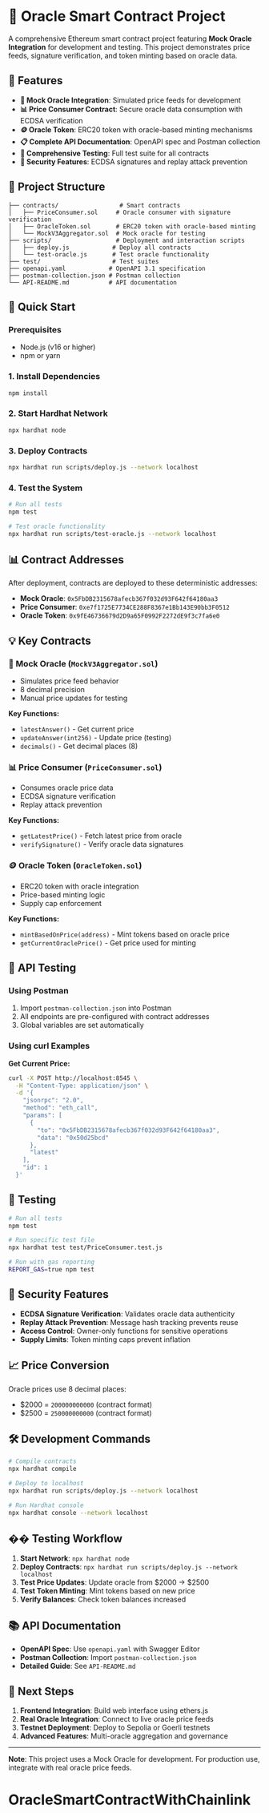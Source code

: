 # 🔮 Oracle Smart Contract Project

A comprehensive Ethereum smart contract project featuring **Mock Oracle Integration** for development and testing. This project demonstrates price feeds, signature verification, and token minting based on oracle data.

## 🌟 Features

- **🔗 Mock Oracle Integration**: Simulated price feeds for development
- **📊 Price Consumer Contract**: Secure oracle data consumption with ECDSA verification
- **🪙 Oracle Token**: ERC20 token with oracle-based minting mechanisms
- **📋 Complete API Documentation**: OpenAPI spec and Postman collection
- **🧪 Comprehensive Testing**: Full test suite for all contracts
- **🔐 Security Features**: ECDSA signatures and replay attack prevention

## 📁 Project Structure

```
├── contracts/                 # Smart contracts
│   ├── PriceConsumer.sol     # Oracle consumer with signature verification
│   ├── OracleToken.sol       # ERC20 token with oracle-based minting
│   └── MockV3Aggregator.sol  # Mock oracle for testing
├── scripts/                  # Deployment and interaction scripts
│   ├── deploy.js            # Deploy all contracts
│   └── test-oracle.js       # Test oracle functionality
├── test/                    # Test suites
├── openapi.yaml            # OpenAPI 3.1 specification
├── postman-collection.json # Postman collection
└── API-README.md           # API documentation
```

## 🚀 Quick Start

### Prerequisites
- Node.js (v16 or higher)
- npm or yarn

### 1. Install Dependencies
```bash
npm install
```

### 2. Start Hardhat Network
```bash
npx hardhat node
```

### 3. Deploy Contracts
```bash
npx hardhat run scripts/deploy.js --network localhost
```

### 4. Test the System
```bash
# Run all tests
npm test

# Test oracle functionality
npx hardhat run scripts/test-oracle.js --network localhost
```

## 📊 Contract Addresses

After deployment, contracts are deployed to these deterministic addresses:
- **Mock Oracle**: `0x5FbDB2315678afecb367f032d93F642f64180aa3`
- **Price Consumer**: `0xe7f1725E7734CE288F8367e1Bb143E90bb3F0512`
- **Oracle Token**: `0x9fE46736679d2D9a65F0992F2272dE9f3c7fa6e0`

## 💡 Key Contracts

### 🔮 Mock Oracle (`MockV3Aggregator.sol`)
- Simulates price feed behavior
- 8 decimal precision
- Manual price updates for testing

**Key Functions:**
- `latestAnswer()` - Get current price
- `updateAnswer(int256)` - Update price (testing)
- `decimals()` - Get decimal places (8)

### 📊 Price Consumer (`PriceConsumer.sol`)
- Consumes oracle price data
- ECDSA signature verification
- Replay attack prevention

**Key Functions:**
- `getLatestPrice()` - Fetch latest price from oracle
- `verifySignature()` - Verify oracle data signatures

### 🪙 Oracle Token (`OracleToken.sol`)
- ERC20 token with oracle integration
- Price-based minting logic
- Supply cap enforcement

**Key Functions:**
- `mintBasedOnPrice(address)` - Mint tokens based on oracle price
- `getCurrentOraclePrice()` - Get price used for minting

## 🔗 API Testing

### Using Postman
1. Import `postman-collection.json` into Postman
2. All endpoints are pre-configured with contract addresses
3. Global variables are set automatically

### Using curl Examples

**Get Current Price:**
```bash
curl -X POST http://localhost:8545 \
  -H "Content-Type: application/json" \
  -d '{
    "jsonrpc": "2.0",
    "method": "eth_call",
    "params": [
      {
        "to": "0x5FbDB2315678afecb367f032d93F642f64180aa3",
        "data": "0x50d25bcd"
      },
      "latest"
    ],
    "id": 1
  }'
```

## 🧪 Testing

```bash
# Run all tests
npm test

# Run specific test file
npx hardhat test test/PriceConsumer.test.js

# Run with gas reporting
REPORT_GAS=true npm test
```

## 🔐 Security Features

- **ECDSA Signature Verification**: Validates oracle data authenticity
- **Replay Attack Prevention**: Message hash tracking prevents reuse
- **Access Control**: Owner-only functions for sensitive operations
- **Supply Limits**: Token minting caps prevent inflation

## 📈 Price Conversion

Oracle prices use 8 decimal places:
- $2000 = `200000000000` (contract format)
- $2500 = `250000000000` (contract format)

## 🛠️ Development Commands

```bash
# Compile contracts
npx hardhat compile

# Deploy to localhost
npx hardhat run scripts/deploy.js --network localhost

# Run Hardhat console
npx hardhat console --network localhost
```

## �� Testing Workflow

1. **Start Network**: `npx hardhat node`
2. **Deploy Contracts**: `npx hardhat run scripts/deploy.js --network localhost`
3. **Test Price Updates**: Update oracle from $2000 → $2500
4. **Test Token Minting**: Mint tokens based on new price
5. **Verify Balances**: Check token balances increased

## 📚 API Documentation

- **OpenAPI Spec**: Use `openapi.yaml` with Swagger Editor
- **Postman Collection**: Import `postman-collection.json`
- **Detailed Guide**: See `API-README.md`

## 🚀 Next Steps

1. **Frontend Integration**: Build web interface using ethers.js
2. **Real Oracle Integration**: Connect to live oracle price feeds
3. **Testnet Deployment**: Deploy to Sepolia or Goerli testnets
4. **Advanced Features**: Multi-oracle aggregation and governance

---

**Note**: This project uses a Mock Oracle for development. For production use, integrate with real oracle price feeds.
# OracleSmartContractWithChainlink
